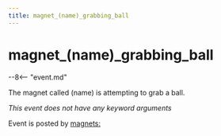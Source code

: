 ```yaml
---
title: magnet_(name)_grabbing_ball
---
```


# magnet_(name)_grabbing_ball


--8<-- "event.md"

The magnet called (name) is attempting to grab a ball.

*This event does not have any keyword arguments*

Event is posted by [magnets:](../config/magnets.md)
